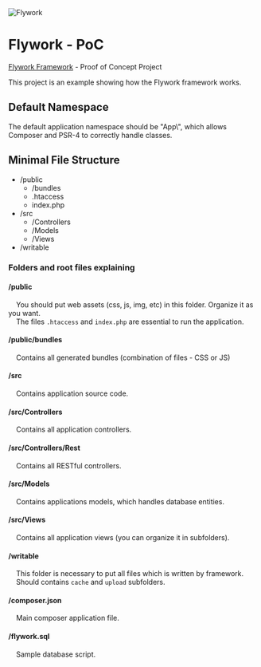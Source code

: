 <img src="https://www.interart.com/utils/logo-flywork2.png" alt="Flywork">

# Flywork - PoC

[Flywork Framework](https://github.com/silviodelgado/flywork) - Proof of Concept Project

This project is an example showing how the Flywork framework works.

## Default Namespace

The default application namespace should be "App\\", which allows Composer and PSR-4 to correctly handle classes.

## Minimal File Structure

* /public
  * /bundles
  * .htaccess
  * index.php
* /src
  * /Controllers
  * /Models
  * /Views
* /writable

### Folders and root files explaining

#### /public
&nbsp; &nbsp; You should put web assets (css, js, img, etc) in this folder. Organize it as you want.<br>
&nbsp; &nbsp; The files ```.htaccess``` and ```index.php``` are essential to run the application.

#### /public/bundles

&nbsp; &nbsp; Contains all generated bundles (combination of files - CSS or JS)

#### /src

&nbsp; &nbsp; Contains application source code.

#### /src/Controllers

&nbsp; &nbsp; Contains all application controllers.

#### /src/Controllers/Rest

&nbsp; &nbsp; Contains all RESTful controllers.

#### /src/Models

&nbsp; &nbsp; Contains applications models, which handles database entities.

#### /src/Views

&nbsp; &nbsp; Contains all application views (you can organize it in subfolders).

#### /writable

&nbsp; &nbsp; This folder is necessary to put all files which is written by framework.<br>
&nbsp; &nbsp; Should contains ```cache``` and ```upload``` subfolders.

#### /composer.json

&nbsp; &nbsp; Main composer application file.

#### /flywork.sql

&nbsp; &nbsp; Sample database script.